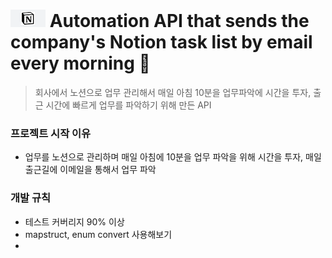 
#  <img src="img.png"> Automation API that sends the company's Notion task list by email every morning 🤖

> 회사에서 노션으로 업무 관리해서 매일 아침 10분을 업무파악에 시간을 투자, 출근 시간에 빠르게 업무를 파악하기 위해 만든 API


### 프로젝트 시작 이유
- 업무를 노션으로 관리하며 매일 아침에 10분을 업무 파악을 위해 시간을 투자, 매일 출근길에 이메일을 통해서 업무 파악

### 개발 규칙
- 테스트 커버리지 90% 이상
- mapstruct, enum convert 사용해보기
- 
